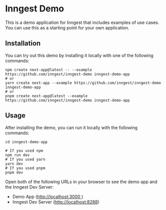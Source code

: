 # Inngest Demo

This is a demo application for Inngest that includes examples of use cases. You can use this as a
starting point for your own application.

## Installation

You can try out this demo by installing it locally with one of the following commands:

```shell
npm create next-app@latest -- --example https://github.com/inngest/inngest-demo inngest-demo-app
# or
yarn create next-app --example https://github.com/inngest/inngest-demo inngest-demo-app
# or
pnpm create next-app@latest --example https://github.com/inngest/inngest-demo inngest-demo-app
```

## Usage

After installing the demo, you can run it locally with the following commands:

```shell
cd inngest-demo-app

# If you used npm
npm run dev
# If you used yarn
yarn dev
# If you used pnpm
pnpm dev
```

Open both of the following URLs in your browser to see the demo app and the Inngest Dev Server:

- Demo App ([http://localhost:3000 ](http://localhost:3000))
- Inngest Dev Server ([http://localhost:8288](http://localhost:8288))
